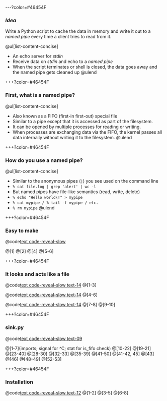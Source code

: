 ---?color=#46454F

### *Idea*

Write a Python script to cache the data in memory and write it out to a *named pipe* every time a client tries to read from it.

@ul[list-content-concise]
- An echo server for *stdin*
- Receive data on *stdin* and echo to a *named pipe*
- When the script terminates or shell is closed, the data goes away and the named pipe gets cleaned up
@ulend


+++?color=#46454F

### First, what is a named pipe?

@ul[list-content-concise]
- Also known as a FIFO (first-in first-out) special file
- Similar to a pipe except that it is accessed as part of the filesystem.
- It can be opened by multiple processes for reading or writing.
- When processes are exchanging data via the FIFO, the kernel passes all data internally without writing it to the filesystem.
@ulend


+++?color=#46454F

### How do you use a named pipe?

@ul[list-content-concise]
- Similar to the anonymous pipes (`|`) you see used on the command line
- `% cat file.log | grep 'alert' | wc -l`
- But named pipes have file-like semantics (read, write, delete)
- `% echo "Hello world\!" > mypipe`
- `% cat mypipe / % tail -f mypipe / etc.`
- `% rm mypipe`
@ulend


+++?color=#46454F

### Easy to make

@code[text code-reveal-slow](assets/src/mypipe-ls.sh)

@[1]
@[2]
@[4]
@[5-6]


+++?color=#46454F

### It looks and acts like a file

@code[text code-reveal-slow text-14](assets/src/file-like-1.sh)
@[1-3]

@code[text code-reveal-slow text-14](assets/src/file-like-2.sh)
@[4-6]

@code[text code-reveal-slow text-14](assets/src/file-like-3.sh)
@[7-8]
@[9-10]


+++?color=#46454F

### sink.py

@code[text code-reveal-slow text-09](assets/src/sink.py)

@[1-7](imports; signal for ^C; stat for is_fifo check)
@[10-22]
@[19-21]
@[23-40]
@[28-30]
@[32-33]
@[35-39]
@[41-50]
@[41-42, 45]
@[43]
@[46]
@[48-49]
@[52-53]


+++?color=#46454F

### Installation

@code[text code-reveal-slow text-12](assets/src/installation.txt)
@[1-2]
@[3-5]
@[6-8]

